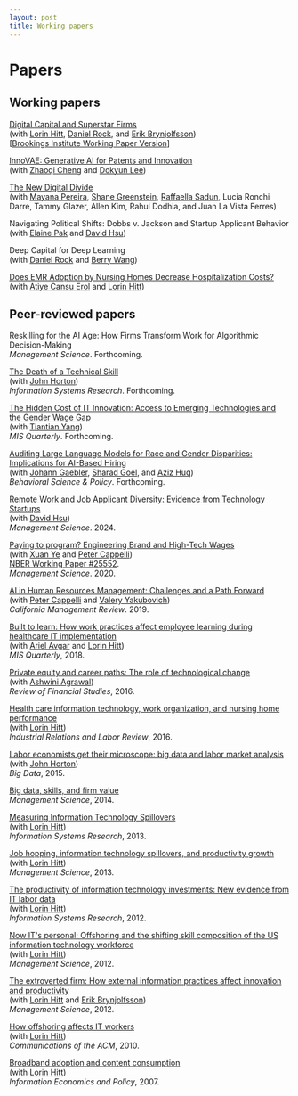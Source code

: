 ```yaml
---
layout: post
title: Working papers
---
```


# Papers

## Working papers

[Digital Capital and Superstar Firms](https://www.nber.org/papers/w28285)\
(with [Lorin Hitt](http://www.iecon.net), [Daniel Rock](https://www.danielianrock.com), and [Erik Brynjolfsson](https://www.brynjolfsson.com))\
[[Brookings Institute Working Paper Version](https://www.brookings.edu/research/digital-capital-and-superstar-firms/)]

[InnoVAE: Generative AI for Patents and Innovation](https://ssrn.com/abstract=3868599)\
(with [Zhaoqi Cheng](https://zhao-qi.com) and [Dokyun Lee](https://www.leedokyun.com))

[The New Digital Divide](https://www.nber.org/papers/w32932?utm_campaign=ntwh&utm_medium=email&utm_source=ntwg26)\
(with [Mayana Pereira](https://www.mayanapereira.com), [Shane Greenstein](https://www.hbs.edu/faculty/Pages/profile.aspx?facId=718917), [Raffaella Sadun](https://www.hbs.edu/faculty/Pages/profile.aspx?facId=541712), Lucia Ronchi Darre, Tammy Glazer, Allen Kim, Rahul Dodhia, and Juan La Vista Ferres) 

Navigating Political Shifts: Dobbs v. Jackson and Startup Applicant Behavior\
(with [Elaine Pak](https://mgmt.wharton.upenn.edu/profile/elainesp/#research) and [David Hsu](https://mgmt.wharton.upenn.edu/profile/dhsu/))

Deep Capital for Deep Learning\
(with [Daniel Rock](https://www.danielianrock.com) and [Berry Wang](https://oid.wharton.upenn.edu/profile/zwangcj/))

[Does EMR Adoption by Nursing Homes Decrease Hospitalization Costs?](https://papers.ssrn.com/sol3/papers.cfm?abstract_id=3725715)\
(with [Atiye Cansu Erol](https://oid.wharton.upenn.edu/profile/acerol/) and [Lorin Hitt](http://www.iecon.net))

## Peer-reviewed papers

Reskilling for the AI Age: How Firms Transform Work for Algorithmic Decision-Making\
*Management Science*. Forthcoming.

[The Death of a Technical Skill](https://john-joseph-horton.com/papers/schumpeter.pdf)\
(with [John Horton](https://john-joseph-horton.com))\
*Information Systems Research*. Forthcoming.

[The Hidden Cost of IT Innovation: Access to Emerging Technologies and the Gender Wage Gap](https://misq.umn.edu/the-hidden-cost-of-it-innovation-access-to-emerging-technologies-and-the-gender-wage-gap.html)\
(with [Tiantian Yang](https://mgmt.wharton.upenn.edu/profile/yangtt/))\
*MIS Quarterly*. Forthcoming.

[Auditing Large Language Models for Race and Gender Disparities: Implications for AI-Based Hiring](https://arxiv.org/abs/2404.03086)\
(with [Johann Gaebler](https://www.jgaeb.com), [Sharad Goel](https://5harad.com), and [Aziz Huq](https://www.law.uchicago.edu/faculty/huq))\
*Behavioral Science & Policy*. Forthcoming.

[Remote Work and Job Applicant Diversity: Evidence from Technology Startups](https://tambep.github.io/files/RemoteJobApplicants.pdf)\
(with [David Hsu](https://mgmt.wharton.upenn.edu/profile/dhsu/))\
*Management Science*. 2024.

[Paying to program? Engineering Brand and High-Tech Wages](https://pubsonline.informs.org/doi/abs/10.1287/mnsc.2019.3343?casa_token=Udx1OUAMUr8AAAAA:1J7l-iF8OtVJJrz05cehvlkwv7lh9xHPsrTyI388T-pjrrpy46BsqhjObtpqq7MQX4yl5rd75Eg)\
(with [Xuan Ye](https://www.bc.edu/bc-web/schools/carroll-school/faculty-research/faculty-directory/xuan-ye.html) and [Peter Cappelli](https://mgmt.wharton.upenn.edu/profile/cappelli/))\
[NBER Working Paper \#25552](https://www.nber.org/papers/w25552).\
*Management Science*. 2020.

[AI in Human Resources Management: Challenges and a
Path Forward](https://journals.sagepub.com/doi/abs/10.1177/0008125619867910?casa_token=HOZLxfaKrXoAAAAA:hovoN-JE_hFQLRv4RGuCG0fgaIDUROTki0OTgdv4Sa_baWcvv24YWZUnriRdmJF6wHtHgeG0k8x0mw)\
(with [Peter Cappelli](https://mgmt.wharton.upenn.edu/profile/cappelli/) and [Valery Yakubovich](https://www.essec.edu/en/staff/faculty/valery-yakubovich))\
*California Management Review*. 2019.

[Built to learn: How work practices affect employee learning during healthcare IT implementation](https://www.misq.org/built-to-learn-how-work-practices-affect-employee-learning-during-healthcare-information-technology-implementation.html)\
(with [Ariel Avgar](https://www.ilr.cornell.edu/people/ariel-avgar) and [Lorin Hitt](http://www.iecon.net))\
*MIS Quarterly*, 2018.

[Private equity and career paths: The role of technological
change](https://academic.oup.com/rfs/article-abstract/29/9/2455/2583670)\
(with [Ashwini Agrawal](https://www.lse.ac.uk/finance/people/faculty/Agrawal))\
*Review of Financial Studies*, 2016.

[Health care information technology, work organization, and nursing home
performance](https://journals.sagepub.com/doi/abs/10.1177/0019793916640493?casa_token=fjlf5fF0Pf0AAAAA:4rQGQ2HwhXqRSzPM4JZV0jE4ts9J0H1IPCG4Ul1fOT5FSaXtc9iMMfon8mY_Nufm-YyrdGhUur1Jsw)\
(with [Lorin Hitt](http://www.iecon.net))\
*Industrial Relations and Labor Review*, 2016.

[Labor economists get their microscope: big data and labor market
analysis](https://www.liebertpub.com/doi/abs/10.1089/big.2015.0017?journalCode=big)\
(with [John Horton](https://john-joseph-horton.com))\
*Big Data*, 2015.

[Big data, skills, and firm value](https://pubsonline.informs.org/doi/abs/10.1287/mnsc.2014.1899)\
*Management Science*, 2014.

[Measuring Information Technology Spillovers](https://pubsonline.informs.org/doi/10.1287/isre.2013.0498)\
(with [Lorin Hitt](http://www.iecon.net))\
*Information Systems Research*, 2013.

[Job hopping, information technology spillovers, and productivity growth](https://pubsonline.informs.org/doi/10.1287/mnsc.2013.1764)\
(with [Lorin Hitt](http://www.iecon.net))\
*Management Science*, 2013.

[The productivity of information technology investments: New evidence from IT labor data](https://pubsonline.informs.org/doi/10.1287/isre.1110.0398)\
(with [Lorin Hitt](http://www.iecon.net))\
*Information Systems Research*, 2012.

[Now IT\'s personal: Offshoring and the shifting skill composition of
the US information technology workforce](https://pubsonline.informs.org/doi/10.1287/mnsc.1110.1445)\
(with [Lorin Hitt](http://www.iecon.net))\
*Management Science*, 2012.

[The extroverted firm: How external information practices affect
innovation and productivity](https://pubsonline.informs.org/doi/10.1287/mnsc.1110.1446)\
(with [Lorin Hitt](http://www.iecon.net) and [Erik Brynjolfsson](https://www.brynjolfsson.com))\
*Management Science*, 2012.

[How offshoring affects IT workers](https://cacm.acm.org/magazines/2010/10/99489-how-offshoring-affects-it-workers/abstract)\
(with [Lorin Hitt](http://www.iecon.net))\
*Communications of the ACM*, 2010.

[Broadband adoption and content consumption](https://www.sciencedirect.com/science/article/pii/S0167624507000297)\
(with [Lorin Hitt](http://www.iecon.net))\
*Information Economics and Policy*, 2007.

